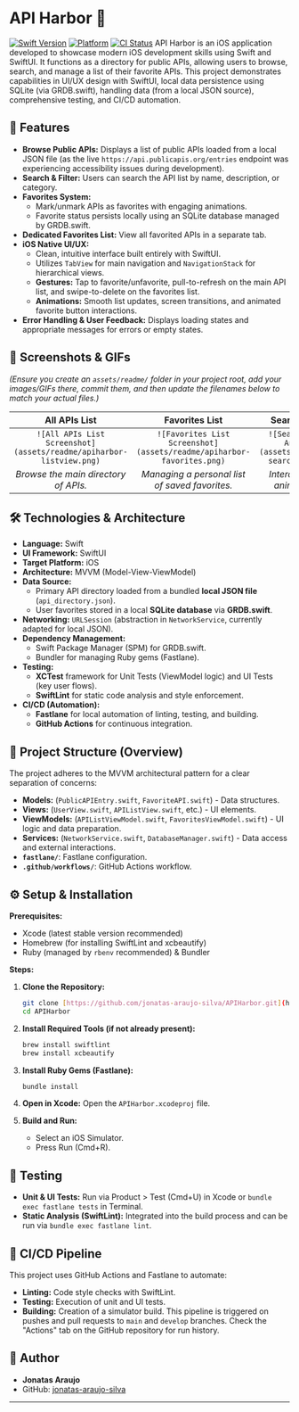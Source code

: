 # API Harbor 🚢

[![Swift Version](https://img.shields.io/badge/Swift-5.x-orange.svg)](https://swift.org)
[![Platform](https://img.shields.io/badge/Platform-iOS-blue.svg)](https://developer.apple.com/ios/)
[![CI Status](https://github.com/jonatas-araujo-silva/APIHarbor/actions/workflows/main.yml/badge.svg)](https://github.com/jonatas-araujo-silva/APIHarbor/actions/workflows/main.yml)
API Harbor is an iOS application developed to showcase modern iOS development skills using Swift and SwiftUI. It functions as a directory for public APIs, allowing users to browse, search, and manage a list of their favorite APIs. This project demonstrates capabilities in UI/UX design with SwiftUI, local data persistence using SQLite (via GRDB.swift), handling data (from a local JSON source), comprehensive testing, and CI/CD automation.

## 🌟 Features

  * **Browse Public APIs:** Displays a list of public APIs loaded from a local JSON file (as the live `https://api.publicapis.org/entries` endpoint was experiencing accessibility issues during development).
  * **Search & Filter:** Users can search the API list by name, description, or category.
  * **Favorites System:**
      * Mark/unmark APIs as favorites with engaging animations.
      * Favorite status persists locally using an SQLite database managed by GRDB.swift.
  * **Dedicated Favorites List:** View all favorited APIs in a separate tab.
  * **iOS Native UI/UX:**
      * Clean, intuitive interface built entirely with SwiftUI.
      * Utilizes `TabView` for main navigation and `NavigationStack` for hierarchical views.
      * **Gestures:** Tap to favorite/unfavorite, pull-to-refresh on the main API list, and swipe-to-delete on the favorites list.
      * **Animations:** Smooth list updates, screen transitions, and animated favorite button interactions.
  * **Error Handling & User Feedback:** Displays loading states and appropriate messages for errors or empty states.

## 📸 Screenshots & GIFs

*(Ensure you create an `assets/readme/` folder in your project root, add your images/GIFs there, commit them, and then update the filenames below to match your actual files.)*

| All APIs List                                       | Favorites List                                     | Search & Animations                               |
| :--------------------------------------------------: | :------------------------------------------------: | :-----------------------------------------------: |
| `![All APIs List Screenshot](assets/readme/apiharbor-listview.png)` | `![Favorites List Screenshot](assets/readme/apiharbor-favorites.png)` | `![Search and Favorite Animation GIF](assets/readme/apiharbor-search-animation.gif)` |
| *Browse the main directory of APIs.* | *Managing a personal list of saved favorites.* | *Interactive search and animated favoriting.* |

## 🛠️ Technologies & Architecture

  * **Language:** Swift
  * **UI Framework:** SwiftUI
  * **Target Platform:** iOS
  * **Architecture:** MVVM (Model-View-ViewModel)
  * **Data Source:**
      * Primary API directory loaded from a bundled **local JSON file** (`api_directory.json`).
      * User favorites stored in a local **SQLite database** via **GRDB.swift**.
  * **Networking:** `URLSession` (abstraction in `NetworkService`, currently adapted for local JSON).
  * **Dependency Management:**
      * Swift Package Manager (SPM) for GRDB.swift.
      * Bundler for managing Ruby gems (Fastlane).
  * **Testing:**
      * **XCTest** framework for Unit Tests (ViewModel logic) and UI Tests (key user flows).
      * **SwiftLint** for static code analysis and style enforcement.
  * **CI/CD (Automation):**
      * **Fastlane** for local automation of linting, testing, and building.
      * **GitHub Actions** for continuous integration.

## 📂 Project Structure (Overview)

The project adheres to the MVVM architectural pattern for a clear separation of concerns:

  * **Models:** (`PublicAPIEntry.swift`, `FavoriteAPI.swift`) - Data structures.
  * **Views:** (`UserView.swift`, `APIListView.swift`, etc.) - UI elements.
  * **ViewModels:** (`APIListViewModel.swift`, `FavoritesViewModel.swift`) - UI logic and data preparation.
  * **Services:** (`NetworkService.swift`, `DatabaseManager.swift`) - Data access and external interactions.
  * **`fastlane/`**: Fastlane configuration.
  * **`.github/workflows/`**: GitHub Actions workflow.

## ⚙️ Setup & Installation

**Prerequisites:**

  * Xcode (latest stable version recommended)
  * Homebrew (for installing SwiftLint and xcbeautify)
  * Ruby (managed by `rbenv` recommended) & Bundler

**Steps:**

1.  **Clone the Repository:**

    ```bash
    git clone [https://github.com/jonatas-araujo-silva/APIHarbor.git](https://github.com/jonatas-araujo-silva/APIHarbor.git)
    cd APIHarbor
    ```

2.  **Install Required Tools (if not already present):**

    ```bash
    brew install swiftlint
    brew install xcbeautify
    ```

3.  **Install Ruby Gems (Fastlane):**

    ```bash
    bundle install
    ```

4.  **Open in Xcode:**
    Open the `APIHarbor.xcodeproj` file.

5.  **Build and Run:**

      * Select an iOS Simulator.
      * Press Run (Cmd+R).

## 🧪 Testing

  * **Unit & UI Tests:** Run via Product \> Test (Cmd+U) in Xcode or `bundle exec fastlane tests` in Terminal.
  * **Static Analysis (SwiftLint):** Integrated into the build process and can be run via `bundle exec fastlane lint`.

## 🚀 CI/CD Pipeline

This project uses GitHub Actions and Fastlane to automate:

  * **Linting:** Code style checks with SwiftLint.
  * **Testing:** Execution of unit and UI tests.
  * **Building:** Creation of a simulator build.
    This pipeline is triggered on pushes and pull requests to `main` and `develop` branches. Check the "Actions" tab on the GitHub repository for run history.

## 👤 Author

  * **Jonatas Araujo**
  * GitHub: [jonatas-araujo-silva](https://github.com/jonatas-araujo-silva)

-----
